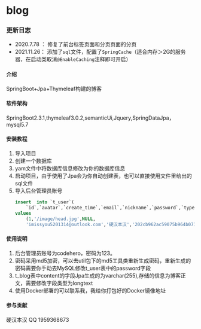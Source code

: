 # blog

### 更新日志
- 2020.7.78 ： 修复了前台标签页面和分页页面的分页
- 2021.11.26： 添加了`sql`文件，配置了`SpringCache`（适合内存＞2G的服务器，在启动类取消`@EnableCaching`注释即可开启）
#### 介绍
SpringBoot+Jpa+Thymeleaf构建的博客

#### 软件架构
SpringBoot2.3.1,thymeleaf3.0.2,semanticUi,Jquery,SpringDataJpa，mysql5.7


#### 安装教程

1. 导入项目
2. 创建一个数据库
3. yam文件中将数据库信息修改为你的数据库信息
4. 启动项目，由于使用了Jpa会为你自动创建表，也可以直接使用文件里给出的sql文件
5. 导入后台管理员账号
    ```sql
    insert  into `t_user`(
        `id`,`avatar`,`create_time`,`email`,`nickname`,`password`,`type`,`update_time`,`username`) 
    values 
        (1,'/image/head.jpg',NULL,
        'imissyou5201314@outlook.com','硬汉本汉','202cb962ac59075b964b07152d234b70',NULL,NULL,'codehero');

    ```

#### 使用说明

1. 后台管理员账号为codehero，密码为123。
2. 密码采用md5加密，可以去util包下的md5工具类重新生成密码，重新生成的密码需要你手动去MySQL修改t_user表中的password字段
3. t_blog表中content的字段Jpa生成的为varchar(255),存储的信息为博客正文，需要修改字段类型为longtext
4. 使用Docker部署的可以联系我，我给你打包好的Docker镜像地址

#### 参与贡献

硬汉本汉 QQ 1959368673


